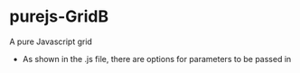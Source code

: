# purejs-GridB
A pure Javascript grid

- As shown in the .js file, there are options for parameters to be passed in
